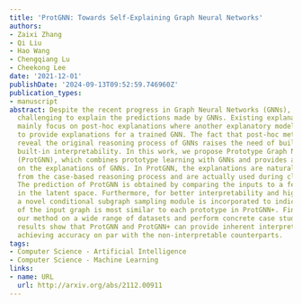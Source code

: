 ```yaml
---
title: 'ProtGNN: Towards Self-Explaining Graph Neural Networks'
authors:
- Zaixi Zhang
- Qi Liu
- Hao Wang
- Chengqiang Lu
- Cheekong Lee
date: '2021-12-01'
publishDate: '2024-09-13T09:52:59.746960Z'
publication_types:
- manuscript
abstract: Despite the recent progress in Graph Neural Networks (GNNs), it remains
  challenging to explain the predictions made by GNNs. Existing explanation methods
  mainly focus on post-hoc explanations where another explanatory model is employed
  to provide explanations for a trained GNN. The fact that post-hoc methods fail to
  reveal the original reasoning process of GNNs raises the need of building GNNs with
  built-in interpretability. In this work, we propose Prototype Graph Neural Network
  (ProtGNN), which combines prototype learning with GNNs and provides a new perspective
  on the explanations of GNNs. In ProtGNN, the explanations are naturally derived
  from the case-based reasoning process and are actually used during classification.
  The prediction of ProtGNN is obtained by comparing the inputs to a few learned prototypes
  in the latent space. Furthermore, for better interpretability and higher efficiency,
  a novel conditional subgraph sampling module is incorporated to indicate which part
  of the input graph is most similar to each prototype in ProtGNN+. Finally, we evaluate
  our method on a wide range of datasets and perform concrete case studies. Extensive
  results show that ProtGNN and ProtGNN+ can provide inherent interpretability while
  achieving accuracy on par with the non-interpretable counterparts.
tags:
- Computer Science - Artificial Intelligence
- Computer Science - Machine Learning
links:
- name: URL
  url: http://arxiv.org/abs/2112.00911
---
```

